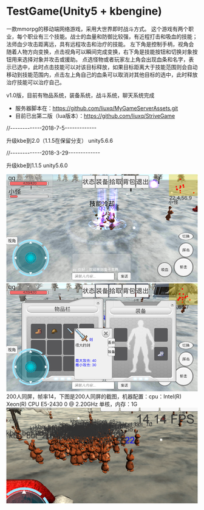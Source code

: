 # TestGame(Unity5 + kbengine)

一款mmorpg的移动端网络游戏，采用大世界即时战斗方式。
这个游戏有两个职业，每个职业有三个技能。战士的血量和防御比较强，有近程打击和吸血的技能；法师血少攻击距离远，具有远程攻击和治疗的技能。
左下角是控制手柄，视角会随着人物方向变换，点击视角可以瞬间完成变换，右下角是技能按钮和切换对象按钮用来选择对象并攻击或援助。
点选怪物或者玩家左上角会出现血条和名字，表示已选中，此时点击技能可以对该目标释放，如果目标距离大于技能范围则会自动移动到技能范围内，点击左上角自己的血条可以取消对其他目标的选中，此时释放治疗技能可以治疗自己。

v1.0版，目前有物品系统，装备系统，战斗系统，聊天系统完成

* 服务器脚本在：https://github.com/liuxq/MyGameServerAssets.git
* 目前已出第二版（lua版本）：https://github.com/liuxq/StriveGame

//-------------2018-7-5-------------

升级kbe到2.0（1.1.5在保留分支）  unity5.6.6

//-------------2018-3-29-------------

升级kbe到1.1.5  unity5.6.0

![ui-demo](/demo1.png)
![ui-demo2](/demo2.png)
200人同屏，帧率14，下图是200人同屏的截图，机器配置：cpu：Intel(R) Xeon(R) CPU E5-2430 0 @ 2.20GHz 单核，内存：1G
![ui-demo2](/200.png)
